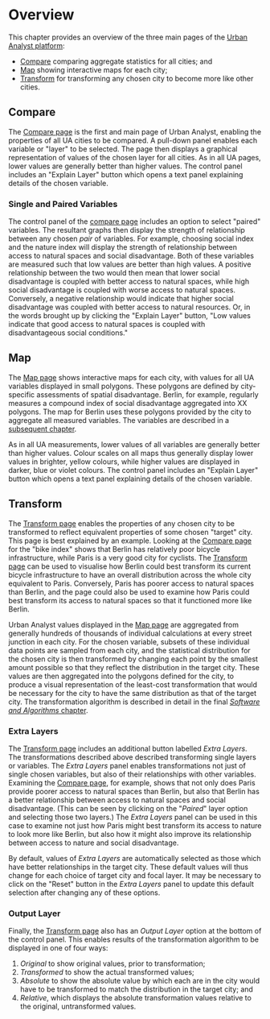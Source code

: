 # Overview

This chapter provides an overview of the three main pages of the [Urban Analyst
platform](https://urbananalyst.city):

- [Compare](https://urbananalyst.city/stats) comparing aggregate statistics for
  all cities; and
- [Map](https://urbananalyst.city/maps) showing interactive maps for each
  city;
- [Transform](https://urbananalyst.city/transform) for transforming any chosen
  city to become more like other cities.

## Compare

The [Compare page](https://urbananalyst.city/compare) is the first and main
page of Urban Analyst, enabling the properties of all UA cities to be compared.
A pull-down panel enables each variable or "layer" to be selected. The page
then displays a graphical representation of values of the chosen layer for all
cities. As in all UA pages, lower values are generally better than higher
values. The control panel includes an "Explain Layer" button which opens a text
panel explaining details of the chosen variable.

### Single and Paired Variables

The control panel of the [compare page](https://urbananalyst.city/compare)
includes an option to select "paired" variables. The resultant graphs then
display the strength of relationship between any chosen *pair* of variables.
For example, choosing social index and the nature index will display the
strength of relationship between access to natural spaces and social
disadvantage. Both of these variables are measured such that low values are
better than high values. A positive relationship between the two would then
mean that lower social disadvantage is coupled with better access to natural
spaces, while high social disadvantage is coupled with worse access to natural
spaces. Conversely, a negative relationship would indicate that higher social
disadvantage was coupled with better access to natural resources. Or, in the
words brought up by clicking the "Explain Layer" button, "Low values indicate
that good access to natural spaces is coupled with disadvantageous social
conditions."

## Map

The [Map page](https://urbananalyst.city/map) shows interactive maps for each
city, with values for all UA variables displayed in small polygons. These
polygons are defined by city-specific assessments of spatial disadvantage.
Berlin, for example, regularly measures a compound index of social disadvantage
aggregated into XX polygons. The map for Berlin uses these polygons provided by
the city to aggregate all measured variables. The variables are described in a
[subsequent chapter](./variables.md).

As in all UA measurements, lower values of all variables are generally better
than higher values. Colour scales on all maps thus generally display lower
values in brighter, yellow colours, while higher values are displayed in
darker, blue or violet colours. The control panel includes an "Explain Layer"
button which opens a text panel explaining details of the chosen variable.

## Transform

The [Transform page](https://urbananalyst.city/transform) enables the
properties of any chosen city to be transformed to reflect equivalent
properties of some chosen "target" city. This page is best explained by an
example. Looking at the [Compare page](https://urbananalyst.city/compare) for
the "bike index" shows that Berlin has relatively poor bicycle infrastructure,
while Paris is a very good city for cyclists. The
[Transform page](https://urbananalyst.city/transform) can be used to visualise
how Berlin could best transform its current bicycle infrastructure to have an
overall distribution across the whole city equivalent to Paris. Conversely,
Paris has poorer access to natural spaces than Berlin, and the page could also
be used to examine how Paris could best transform its access to natural spaces
so that it functioned more like Berlin.

Urban Analyst values displayed in the [Map page](https://urbananalyst.city/map)
are aggregated from generally hundreds of thousands of individual calculations
at every street junction in each city. For the chosen variable, subsets of
these individual data points are sampled from each city, and the statistical
distribution for the chosen city is then transformed by changing each point by
the smallest amount possible so that they reflect the distribution in the
target city. These values are then aggregated into the polygons defined for the
city, to produce a visual representation of the least-cost transformation that
would be necessary for the city to have the same distribution as that of the
target city. The transformation algorithm is described in detail in the final
[*Software and Algorithms* chapter](./software.md).

### Extra Layers

The [Transform page](https://urbananalyst.city/transform) includes an
additional button labelled *Extra Layers*. The transformations described above
described transforming single layers or variables. The *Extra Layers* panel
enables transformations not just of single chosen variables, but also of their
relationships with other variables. Examining the [Compare
page](https://urbananalyst.city/compare), for example, shows that not only does
Paris provide poorer access to natural spaces than Berlin, but also that Berlin
has a better relationship between access to natural spaces and social
disadvantage. (This can be seen by clicking on the "*Paired*" layer option and
selecting those two layers.) The *Extra Layers* panel can be used in this case
to examine not just how Paris might best transform its access to nature to look
more like Berlin, but also how it might also improve its relationship between
access to nature and social disadvantage.

By default, values of *Extra Layers* are automatically selected as those which
have better relationships in the target city. These default values will thus
change for each choice of target city and focal layer. It may be necessary to
click on the "Reset" button in the *Extra Layers* panel to update this default
selection after changing any of these options.

### Output Layer

Finally, the [Transform page](https://urbananalyst.city/transform) also has an
*Output Layer* option at the bottom of the control panel. This enables results
of the transformation algorithm to be displayed in one of four ways:

1. *Original* to show original values, prior to transformation;
2. *Transformed* to show the actual transformed values;
3. *Absolute* to show the absolute value by which each are in the city would
   have to be transformed to match the distribution in the target city; and
4. *Relative*, which displays the absolute transformation values relative to
   the original, untransformed values.
